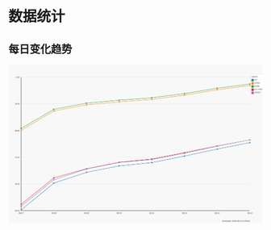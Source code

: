 # 数据统计


## 每日变化趋势

![构件变动每日统计数据](https://raw.githubusercontent.com/ACANX/MavenArtifact/refs/heads/latest/Statistic/DailyStatistic.svg)
